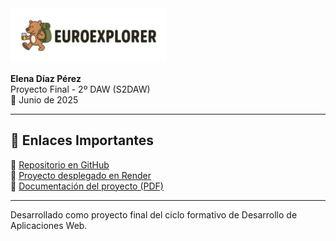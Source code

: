 <img src="src/main/resources/static/img/logo.jpg" alt="logo" width="250"/>

**Elena Díaz Pérez**  
Proyecto Final - 2º DAW (S2DAW)  
📅 Junio de 2025  

---

## 📎 Enlaces Importantes

🔗 [Repositorio en GitHub](https://github.com/elenadiazp/EuroExplorer)  
🔗 [Proyecto desplegado en Render](https://euroexplorer.onrender.com)  
📄 [Documentación del proyecto (PDF)](./Documentación%20EuroExplorer%20Elena%20Díaz%20Pérez.pdf)


---

Desarrollado como proyecto final del ciclo formativo de Desarrollo de Aplicaciones Web.  

